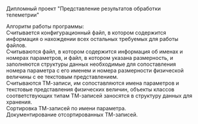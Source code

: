 Дипломный проект "Представление результатов обработки телеметрии" <br>

Алгоритм работы программы: <br>
Считывается конфигурационный файл, в котором содержится информация о нахождении всех остальных требуемых для работы файлов. <br>
Считываются файл, в котором содержится информация об именах и номерах параметров, и файл, в котором указана размерность, и заполняются структуры данных необходимые для сопоставления номера параметра с его именем и номера размерности физической величины с ее текстовым представлением. <br>
Считываются ТМ-записи, им сопоставляются имена параметров и текстовые представления физических величин, объекты классов соответствующих типам ТМ-записей заносятся в структуру данных для хранения. <br>
Сортировка ТМ-записей по имени параметра. <br>
Документирование отсортированных ТМ-записей. <br>  

